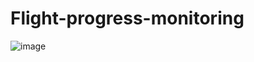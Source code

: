 # Flight-progress-monitoring
![image](https://github.com/Baranek05/Flight-progress-monitoring/assets/91942011/19284462-6a66-444d-a2b8-73e72f64f469)
